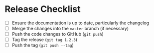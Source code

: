 # Release Checklist

- [ ] Ensure the documentation is up to date, particularly the changelog
- [ ] Merge the changes into the `master` branch (if necessary)
- [ ] Push the code changes to GitHub (`git push`)
- [ ] Tag the release (`git tag 1.2.3`)
- [ ] Push the tag (`git push --tag`)

